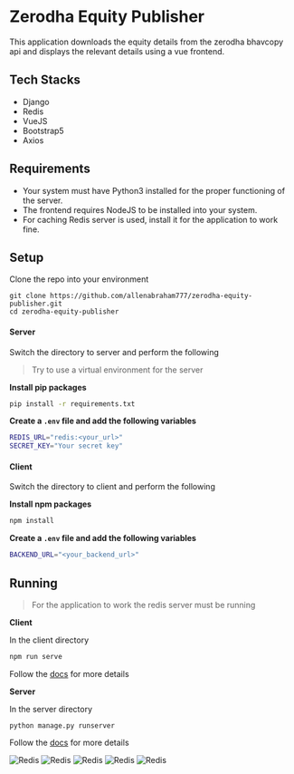 # Zerodha Equity Publisher

This application downloads the equity details from the zerodha bhavcopy api and displays the relevant details using a vue frontend.

## Tech Stacks

- Django
- Redis
- VueJS
- Bootstrap5
- Axios

## Requirements

- Your system must have Python3 installed for the proper functioning of the server.
- The frontend requires NodeJS to be installed into your system.
- For caching Redis server is used, install it for the application to work fine.

## Setup

Clone the repo into your environment
```SH
git clone https://github.com/allenabraham777/zerodha-equity-publisher.git
cd zerodha-equity-publisher
```

#### Server
Switch the directory to server and perform the following

> Try to use a virtual environment for the server

**Install pip packages**
```sh
pip install -r requirements.txt
```
**Create a ```.env``` file and add the following variables**
```sh
REDIS_URL="redis:<your_url>"
SECRET_KEY="Your secret key"
```

#### Client
Switch the directory to client and perform the following

**Install npm packages**
```sh
npm install
```

**Create a ```.env``` file and add the following variables**
```sh
BACKEND_URL="<your_backend_url>"
```

## Running

> For the application to work the redis server must be running

**Client**

In the client directory
```sh
npm run serve
```
Follow the [docs](https://vuejs.org/v2/guide/) for more details

**Server**

In the server directory
```
python manage.py runserver
```
Follow the [docs](https://docs.djangoproject.com/en/3.2/) for more details


![Redis](https://github.com/django.png?size=40) ![Redis](https://github.com/python.png?size=40) ![Redis](https://github.com/vuejs.png?size=40) ![Redis](https://github.com/nodejs.png?size=40)  ![Redis](https://github.com/redis.png?size=40)